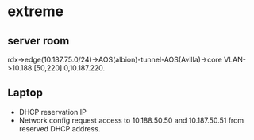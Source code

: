 # extreme

## server room

rdx->edge(10.187.75.0/24)->AOS(albion)-tunnel-AOS(Avilla)->core VLAN->10.188.[50,220].0,10.187.220.

## Laptop

- DHCP reservation IP
- Network config request access to 10.188.50.50 and 10.187.50.51 from reserved DHCP address.
